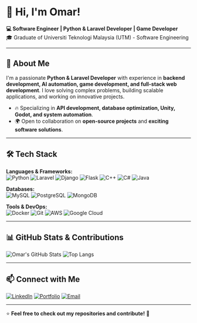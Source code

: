 # 👋 Hi, I'm Omar!

**💻 Software Engineer | Python & Laravel Developer | Game Developer**  
🎓 Graduate of Universiti Teknologi Malaysia (UTM) - Software Engineering  

---

## 🚀 About Me
I'm a passionate **Python & Laravel Developer** with experience in **backend development, AI automation, game development, and full-stack web development**. I love solving complex problems, building scalable applications, and working on innovative projects.

- 🔥 Specializing in **API development, database optimization, Unity, Godot, and system automation**.
- 🌍 Open to collaboration on **open-source projects** and **exciting software solutions**.

---

## 🛠️ Tech Stack

**Languages & Frameworks:**  
![Python](https://img.shields.io/badge/Python-3776AB?style=for-the-badge&logo=python&logoColor=white)
![Laravel](https://img.shields.io/badge/Laravel-FF2D20?style=for-the-badge&logo=laravel&logoColor=white)
![Django](https://img.shields.io/badge/Django-092E20?style=for-the-badge&logo=django&logoColor=white)
![Flask](https://img.shields.io/badge/Flask-000000?style=for-the-badge&logo=flask&logoColor=white)
![C++](https://img.shields.io/badge/C++-00599C?style=for-the-badge&logo=cplusplus&logoColor=white)
![C#](https://img.shields.io/badge/C%23-239120?style=for-the-badge&logo=csharp&logoColor=white)
![Java](https://img.shields.io/badge/Java-007396?style=for-the-badge&logo=java&logoColor=white)

**Databases:**  
![MySQL](https://img.shields.io/badge/MySQL-4479A1?style=for-the-badge&logo=mysql&logoColor=white)
![PostgreSQL](https://img.shields.io/badge/PostgreSQL-336791?style=for-the-badge&logo=postgresql&logoColor=white)
![MongoDB](https://img.shields.io/badge/MongoDB-47A248?style=for-the-badge&logo=mongodb&logoColor=white)

**Tools & DevOps:**  
![Docker](https://img.shields.io/badge/Docker-2496ED?style=for-the-badge&logo=docker&logoColor=white)
![Git](https://img.shields.io/badge/Git-F05032?style=for-the-badge&logo=git&logoColor=white)
![AWS](https://img.shields.io/badge/AWS-232F3E?style=for-the-badge&logo=amazon-aws&logoColor=white)
![Google Cloud](https://img.shields.io/badge/Google%20Cloud-4285F4?style=for-the-badge&logo=google-cloud&logoColor=white)

---

## 📊 GitHub Stats & Contributions
![Omar's GitHub Stats](https://github-readme-stats.vercel.app/api?username=omar0alaa&show_icons=true&theme=radical)
![Top Langs](https://github-readme-stats.vercel.app/api/top-langs/?username=omar0alaa&layout=compact&theme=radical)

---

## 📫 Connect with Me
[![LinkedIn](https://img.shields.io/badge/LinkedIn-0077B5?style=for-the-badge&logo=linkedin&logoColor=white)](https://www.linkedin.com/in/eng-omar-khater)
[![Portfolio](https://img.shields.io/badge/Portfolio-000000?style=for-the-badge&logo=react&logoColor=white)](https://omarkhater.com)
[![Email](https://img.shields.io/badge/Email-D14836?style=for-the-badge&logo=gmail&logoColor=white)](mailto:omar.khater.work@gmail.com)

---

⭐️ **Feel free to check out my repositories and contribute!** 🚀
